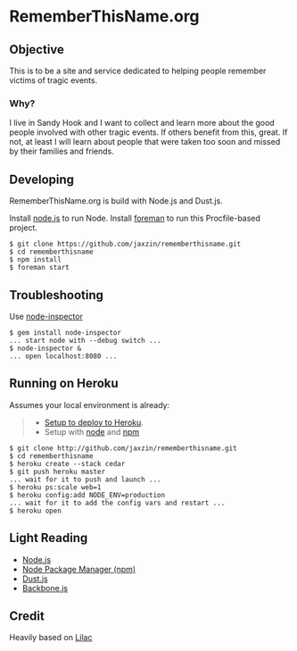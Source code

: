 # RememberThisName.org

## Objective

This is to be a site and service dedicated to helping people remember victims of tragic events.

### Why?

I live in Sandy Hook and I want to collect and learn more about the good people involved with other tragic events. If others benefit from this, great. If not, at least I will learn about people that were taken too soon and missed by their families and friends.

## Developing

RememberThisName.org is build with Node.js and Dust.js.

Install [node.js](http://nodejs.org/) to run Node.
Install [foreman](http://ddollar.github.com/foreman/) to run this Procfile-based project.

    $ git clone https://github.com/jaxzin/rememberthisname.git
    $ cd rememberthisname
    $ npm install
    $ foreman start

## Troubleshooting

Use [node-inspector](https://github.com/dannycoates/node-inspector)

    $ gem install node-inspector
    ... start node with --debug switch ...
    $ node-inspector &
    ... open localhost:8080 ...

## Running on Heroku

Assumes your local environment is already:

> * [Setup to deploy to Heroku](http://devcenter.heroku.com/articles/quickstart).
> * Setup with [node](http://nodejs.org/) and [npm](http://npmjs.org/)


    $ git clone http://github.com/jaxzin/rememberthisname.git
    $ cd rememberthisname
    $ heroku create --stack cedar
    $ git push heroku master
    ... wait for it to push and launch ...
    $ heroku ps:scale web=1
    $ heroku config:add NODE_ENV=production
    ... wait for it to add the config vars and restart ...
    $ heroku open

## Light Reading

* [Node.js](http://nodejs.org/)
* [Node Package Manager (npm)](http://npmjs.org/)
* [Dust.js](http://akdubya.github.com/dustjs/)
* [Backbone.js](http://documentcloud.github.com/backbone/)

## Credit

Heavily based on [Lilac](https://github.com/brikis98/lilac/)